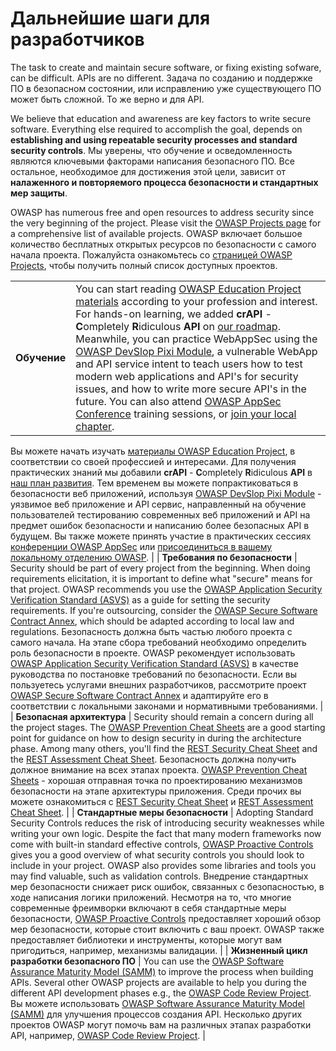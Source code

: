 Дальнейшие шаги для разработчиков
==========================

The task to create and maintain secure software, or fixing existing sofware, can be
difficult. APIs are no different.
Задача по созданию и поддержке ПО в безопасном состоянии, или исправлению уже существующего ПО может быть сложной. То же верно и для API.

We believe that education and awareness are key factors to write secure
software. Everything else required to accomplish the goal, depends on
**establishing and using repeatable security processes and standard security
controls**.
Мы уверены, что обучение и осведомленность являются ключевыми факторами написания безопасного ПО. Все остальное, необходимое для достижения этой цели, зависит от **налаженного и повторяемого процесса безопасности и стандартных мер защиты**.

OWASP has numerous free and open resources to address security since the very
beginning of the project. Please visit the [OWASP Projects page][1] for a
comprehensive list of available projects.
OWASP включает большое количество бесплатных открытых ресурсов по безопасности с самого начала проекта. Пожалуйста ознакомьтесь со [страницей OWASP Projects][1], чтобы получить полный список доступных проектов.

| | |
|-|-|
| **Обучение** | You can start reading [OWASP Education Project materials][2] according to your profession and interest. For hands-on learning, we added **crAPI** - **C**ompletely **R**idiculous **API** on [our roadmap][3]. Meanwhile, you can practice WebAppSec using the [OWASP DevSlop Pixi Module][4], a vulnerable WebApp and API service intent to teach users how to test modern web applications and API's for security issues, and how to write more secure API's in the future. You can also attend [OWASP AppSec Conference][5] training sessions, or [join your local chapter][6]. 
Вы можете начать изучать [материалы OWASP Education Project][2], в соответствии со своей профессией и интересами. Для получения практических знаний мы добавили **crAPI** - **C**ompletely **R**idiculous **API** в [наш план развития][3]. Тем временем вы можете попрактиковаться в безопасности веб приложений, используя [OWASP DevSlop Pixi Module][4] - уязвимое веб приложение и API сервис, направленный на обучение пользователей тестированию современных веб приложений и API на предмет ошибок безопасности и написанию более безопасных API в будущем. Вы также можете принять участие в практических сессиях [конференции OWASP AppSec][5] или [присоединиться в вашему локальному отделению OWASP][6]. 
|
| **Требования по безопасности** | Security should be part of every project from the beginning. When doing requirements elicitation, it is important to define what "secure" means for that project. OWASP recommends you use the [OWASP Application Security Verification Standard (ASVS)][7] as a guide for setting the security requirements. If you're outsourcing, consider the [OWASP Secure Software Contract Annex][8], which should be adapted according to local law and regulations. 
Безопасность должна быть частью любого проекта с самого начала. На этапе сбора требований необходимо определить роль безопасности в проекте. OWASP рекомендует использовать [OWASP Application Security Verification Standard (ASVS)][7] в качестве руководства по постановке требований по безопасности. Если вы пользуетесь услугами внешних разработчиков, рассмотрите проект [OWASP Secure Software Contract Annex][8] и адаптируйте его в соответствии с локальными законами и нормативными требованиями.
|
| **Безопасная архитектура** | Security should remain a concern during all the project stages. The [OWASP Prevention Cheat Sheets][9] are a good starting point for guidance on how to design security in during the architecture phase. Among many others, you'll find the [REST Security Cheat Sheet][10] and the [REST Assessment Cheat Sheet][11]. 
Безопасность должна получить должное внимание на всех этапах проекта. [OWASP Prevention Cheat Sheets][9] - хорошая отправная точка по проектированию механизмов безопасности на этапе архитектуры приложения. Среди прочих вы можете ознакомиться с [REST Security Cheat Sheet][10] и [REST Assessment Cheat Sheet][11]. 
|
| **Стандартные меры безопасности** | Adopting Standard Security Controls reduces the risk of introducing security weaknesses while writing your own logic. Despite the fact that many modern frameworks now come with built-in standard effective controls, [OWASP Proactive Controls][12] gives you a good overview of what security controls you should look to include in your project. OWASP also provides some libraries and tools you may find valuable, such as validation controls. 
Внедрение стандартных мер безопасности снижает риск ошибок, связанных с безопасностью, в ходе написания логики приложений. Несмотря на то, что многие современные фреимворки включают в себя стандартные меры безопасности, [OWASP Proactive Controls][12] предоставляет хороший обзор мер безопасности, которые стоит включить с ваш проект. OWASP также предоставляет библиотеки и инструменты, которые могут вам пригодиться, например, механизмы валидации.
|
| **Жизненный цикл разработки безопасного ПО** | You can use the [OWASP Software Assurance Maturity Model (SAMM)][13] to improve the process when building APIs. Several other OWASP projects are available to help you during the different API development phases e.g., the [OWASP Code Review Project][14]. 
Вы можете использовать [OWASP Software Assurance Maturity Model (SAMM)][13] для улучшения процессов создания API. Несколько других проектов OWASP могут помочь вам на различных этапах разработки API, например, [OWASP Code Review Project][14]. 
|

[1]: https://www.owasp.org/index.php/Category:OWASP_Project
[2]: https://www.owasp.org/index.php/OWASP_Education_Material_Categorized
[3]: https://www.owasp.org/index.php/OWASP_API_Security_Project#tab=Road_Map
[4]: https://devslop.co/Home/Pixi
[5]: https://www.owasp.org/index.php/Category:OWASP_AppSec_Conference
[6]: https://www.owasp.org/index.php/OWASP_Chapter
[7]: https://www.owasp.org/index.php/Category:OWASP_Application_Security_Verification_Standard_Project
[8]: https://www.owasp.org/index.php/OWASP_Secure_Software_Contract_Annex
[9]: https://www.owasp.org/index.php/OWASP_Cheat_Sheet_Series
[10]: https://github.com/OWASP/CheatSheetSeries/blob/master/cheatsheets/REST_Security_Cheat_Sheet.md
[11]: https://github.com/OWASP/CheatSheetSeries/blob/master/cheatsheets/REST_Assessment_Cheat_Sheet.md
[12]: https://www.owasp.org/index.php/OWASP_Proactive_Controls#tab=OWASP_Proactive_Controls_2018
[13]: https://www.owasp.org/index.php/OWASP_SAMM_Project
[14]: https://www.owasp.org/index.php/Category:OWASP_Code_Review_Project
